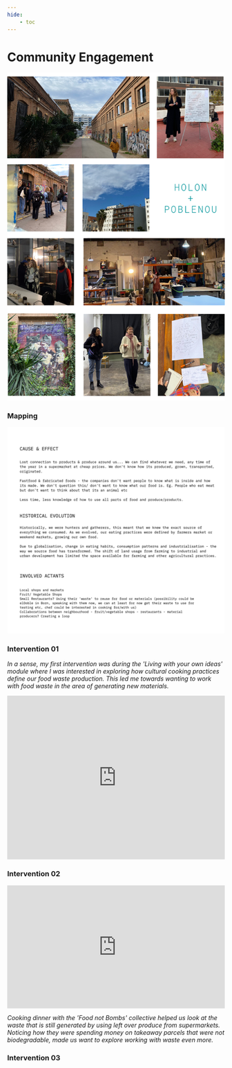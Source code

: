 ```yaml
---
hide:
    - toc
---
```


# **Community Engagement**


![](../images/Community01.png)

<h3>Mapping</h3>

![](../images/Mapping01.jpg)

<h3>Intervention 01</h3>

<i>In a sense, my first intervention was during the 'Living with your own ideas' module where I was interested in exploring how cultural cooking practices define our food waste production. This led me towards wanting to work with food waste in the area of generating new materials.</i>

<div style="padding:75% 0 0 0;position:relative;"><iframe src="https://player.vimeo.com/video/767908279?h=b2821e86cf&amp;badge=0&amp;autopause=0&amp;player_id=0&amp;app_id=58479" frameborder="0" allow="autoplay; fullscreen; picture-in-picture" allowfullscreen style="position:absolute;top:0;left:0;width:100%;height:100%;" title="Seher_Cooking_Habits.mp4"></iframe></div><script src="https://player.vimeo.com/api/player.js"></script>

<h3>Intervention 02</h3>

<div style="padding:56.25% 0 0 0;position:relative;"><iframe src="https://player.vimeo.com/video/780119852?h=f9c965f212&amp;badge=0&amp;autopause=0&amp;player_id=0&amp;app_id=58479" frameborder="0" allow="autoplay; fullscreen; picture-in-picture" allowfullscreen style="position:absolute;top:0;left:0;width:100%;height:100%;" title="community02"></iframe></div><script src="https://player.vimeo.com/api/player.js"></script>

<i>Cooking dinner with the 'Food not Bombs' collective helped us look at the waste that is still generated by using left over produce from supermarkets. Noticing how they were spending money on takeaway parcels that were not biodegradable, made us want to explore working with waste even more.</i>

<h3>Intervention 03</h3>
